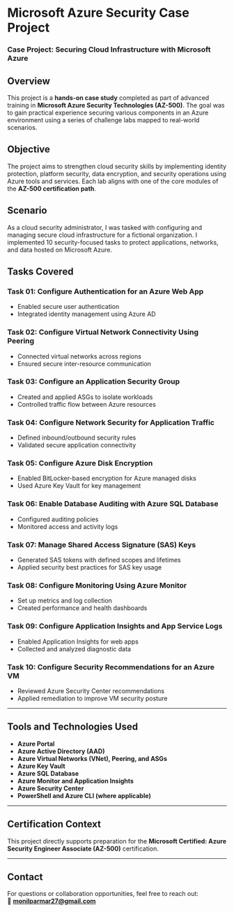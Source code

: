 # Microsoft Azure Security Case Project  
### Case Project: Securing Cloud Infrastructure with Microsoft Azure  

## Overview  
This project is a **hands-on case study** completed as part of advanced training in **Microsoft Azure Security Technologies (AZ-500)**. The goal was to gain practical experience securing various components in an Azure environment using a series of challenge labs mapped to real-world scenarios.

## Objective  
The project aims to strengthen cloud security skills by implementing identity protection, platform security, data encryption, and security operations using Azure tools and services. Each lab aligns with one of the core modules of the **AZ-500 certification path**.

## Scenario  
As a cloud security administrator, I was tasked with configuring and managing secure cloud infrastructure for a fictional organization. I implemented 10 security-focused tasks to protect applications, networks, and data hosted on Microsoft Azure.

## Tasks Covered  

### **Task 01: Configure Authentication for an Azure Web App**  
- Enabled secure user authentication  
- Integrated identity management using Azure AD  

### **Task 02: Configure Virtual Network Connectivity Using Peering**  
- Connected virtual networks across regions  
- Ensured secure inter-resource communication  

### **Task 03: Configure an Application Security Group**  
- Created and applied ASGs to isolate workloads  
- Controlled traffic flow between Azure resources  

### **Task 04: Configure Network Security for Application Traffic**  
- Defined inbound/outbound security rules  
- Validated secure application connectivity  

### **Task 05: Configure Azure Disk Encryption**  
- Enabled BitLocker-based encryption for Azure managed disks  
- Used Azure Key Vault for key management  

### **Task 06: Enable Database Auditing with Azure SQL Database**  
- Configured auditing policies  
- Monitored access and activity logs  

### **Task 07: Manage Shared Access Signature (SAS) Keys**  
- Generated SAS tokens with defined scopes and lifetimes  
- Applied security best practices for SAS key usage  

### **Task 08: Configure Monitoring Using Azure Monitor**  
- Set up metrics and log collection  
- Created performance and health dashboards  

### **Task 09: Configure Application Insights and App Service Logs**  
- Enabled Application Insights for web apps  
- Collected and analyzed diagnostic data  

### **Task 10: Configure Security Recommendations for an Azure VM**  
- Reviewed Azure Security Center recommendations  
- Applied remediation to improve VM security posture  

---

## Tools and Technologies Used  
- **Azure Portal**  
- **Azure Active Directory (AAD)**  
- **Azure Virtual Networks (VNet), Peering, and ASGs**  
- **Azure Key Vault**  
- **Azure SQL Database**  
- **Azure Monitor and Application Insights**  
- **Azure Security Center**  
- **PowerShell and Azure CLI (where applicable)**  

---

## Certification Context  
This project directly supports preparation for the **Microsoft Certified: Azure Security Engineer Associate (AZ-500)** certification.

---

## Contact  
For questions or collaboration opportunities, feel free to reach out:  
📧 **monilparmar27@gmail.com**  
